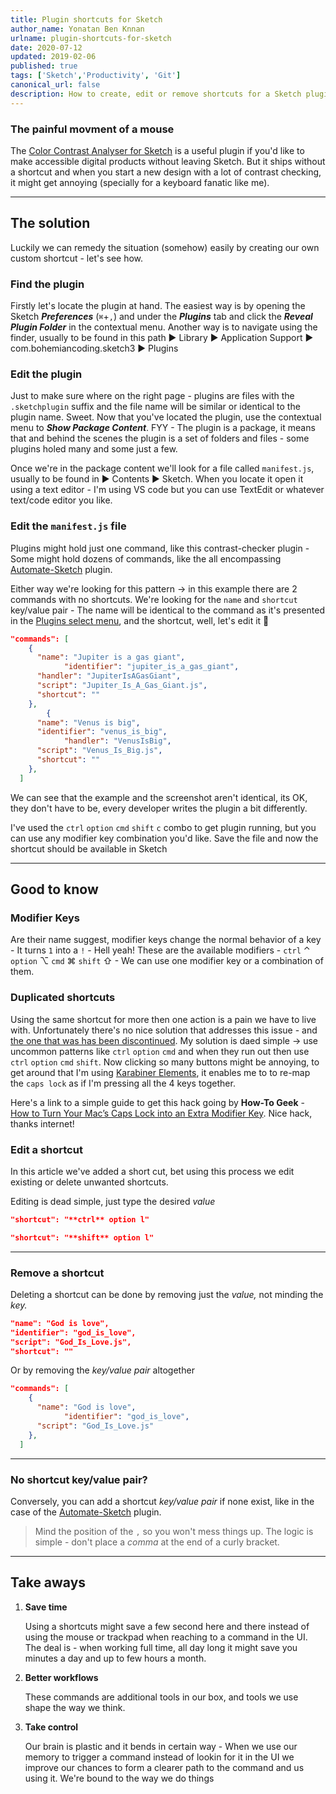 ```yaml
---
title: Plugin shortcuts for Sketch
author_name: Yonatan Ben Knnan
urlname: plugin-shortcuts-for-sketch
date: 2020-07-12
updated: 2019-02-06
published: true
tags: ['Sketch','Productivity', 'Git']
canonical_url: false
description: How to create, edit or remove shortcuts for a Sketch plugin
---
```


### The painful movment of a mouse

The [Color Contrast Analyser for Sketch](https://github.com/getflourish/Sketch-Color-Contrast-Analyser) is a useful plugin if you'd like to make accessible digital products without leaving Sketch. But it ships without a shortcut and when you start a new design with a lot of contrast checking, it might get annoying (specially for a keyboard fanatic like me). 

---

## The solution

Luckily we can remedy the situation (somehow) easily by creating our own custom shortcut - let's see how. 

### Find the plugin

Firstly let's locate the plugin at hand. The easiest way is by opening the Sketch ***Preferences*** (`⌘`+`,`) and under the ***Plugins*** tab and click the ***Reveal Plugin Folder*** in the contextual menu. Another way is to navigate using the finder, usually to be found in this path ► Library  ► Application Support  ► com.bohemiancoding.sketch3 ► Plugins

### Edit the plugin

Just to make sure where on the right page - plugins are files with the `.sketchplugin` suffix and the file name will be similar or identical to the plugin name. Sweet. Now that you've located the plugin, use the contextual menu to ***Show Package Content***. FYY - The plugin is a package, it means that and behind the scenes the plugin is a set of folders and files - some plugins holed many and some just a few. 

Once we're in the package content we'll look for a file called `manifest.js`, usually to be found in ► Contents ► Sketch.  When you locate it open it using a text editor - I'm using VS code but you can use TextEdit or whatever text/code editor you like.

### Edit the `manifest.js` file

Plugins might hold just one command, like this contrast-checker plugin - Some might hold dozens of commands, like the all encompassing [Automate-Sketch](https://github.com/Ashung/Automate-Sketch) plugin. 

Either way we're looking for this pattern → in this example there are 2 commands with no shortcuts. We're looking for  the `name` and `shortcut` key/value pair - The name will be identical to the command as it's presented in the [Plugins select menu](https://www.notion.so/yonatankof/Plugin-shortcuts-for-Sketch-81689b34a9814b4492afb1059e96b638#11a25485adbe49caad3bdf4a011e5891), and the shortcut, well, let's edit it 💪

```json
"commands": [
    {
      "name": "Jupiter is a gas giant",
			"identifier": "jupiter_is_a_gas_giant",
      "handler": "JupiterIsAGasGiant",
      "script": "Jupiter_Is_A_Gas_Giant.js",
      "shortcut": ""
    },
		{
      "name": "Venus is big",
      "identifier": "venus_is_big",
			"handler": "VenusIsBig",
      "script": "Venus_Is_Big.js",
      "shortcut": ""
    },
  ]
```

We can see that the example and the screenshot aren't identical, its OK, they don't have to be, every developer writes the plugin a bit differently.

I've used the `ctrl` `option` `cmd` `shift` `c` combo to get plugin running, but you can use any modifier key combination you'd like. Save the file and now the shortcut should be available in Sketch

---

## Good to know

### Modifier Keys

Are their name suggest, modifier keys change the normal behavior of a key - It turns `1` into a `!` - Hell yeah! These are the available modifiers - `ctrl` ⌃  `option` ⌥ `cmd` ⌘ `shift` ⇧ - We can use one modifier key or a combination of them. 

### Duplicated shortcuts

Using the same shortcut for more then one action is a pain we have to live with. Unfortunately there's no nice solution that addresses this issue - and [the one that was has been discontinued](https://github.com/exevil/Keys-For-Sketch). My solution is daed simple → use uncommon patterns like `ctrl` `option` `cmd` and when they run out then use `ctrl` `option` `cmd` `shift`. Now clicking so many buttons might be annoying, to get around that I'm using [Karabiner Elements](https://karabiner-elements.pqrs.org/), it enables me to to re-map the `caps lock` as if I'm pressing all the 4 keys together. 

Here's a link to a simple guide to get this hack going by **How-To Geek** - [How to Turn Your Mac’s Caps Lock into an Extra Modifier Key](https://www.howtogeek.com/409904/how-to-turn-your-mac%E2%80%99s-caps-lock-into-an-extra-modifier-key/). Nice hack, thanks internet!

### Edit a shortcut

In this article we've added a short cut, bet using this process we edit existing or delete unwanted shortcuts.

Editing is dead simple, just type the desired *value*

```json
"shortcut": "**ctrl** option l"
```

```json
"shortcut": "**shift** option l"
```

---

### Remove a shortcut

Deleting a shortcut can be done by removing just the *value,* not minding the *key.*

```json
"name": "God is love",
"identifier": "god_is_love",
"script": "God_Is_Love.js",
"shortcut": ""
```

Or by removing the *key/value pair* altogether

```json
"commands": [
    {
      "name": "God is love",
			"identifier": "god_is_love",
      "script": "God_Is_Love.js"
    },
  ]
```

---

### No shortcut key/value pair?

Conversely, you can add a shortcut *key/value pair* if none exist, like in the case of the [Automate-Sketch](https://github.com/Ashung/Automate-Sketch) plugin.

> Mind the position of the `,` so you won't mess things up. The logic is simple - don't place a *comma* at the end of a curly bracket.

---

## Take aways

1. **Save time**

    Using a shortcuts might save a few second here and there instead of using the mouse or trackpad when reaching to a command in the UI. The deal is - when working  full time, all day long it might save you minutes a day and up to few hours a month.

2. **Better workflows**

    These commands are additional tools in our box, and tools we use shape the way we think.

3. **Take control** 

    Our brain is plastic and it bends in certain way - When we use our memory to trigger a command instead of lookin for it in the UI we improve our chances to form a clearer path to the command and us using it. We're bound to the way we do things